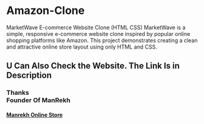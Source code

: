 # Amazon-Clone
MarketWave E-commerce Website Clone (HTML  CSS) MarketWave is a simple, responsive e-commerce website clone inspired by popular online shopping platforms like Amazon. This project demonstrates creating a clean and attractive online store layout using only HTML and CSS.


<h2>U Can Also Check the Website. The Link Is in Description </h2>
<h3>Thanks <br> Founder Of ManRekh</h3>


<h4><a href= "https://manrekh.netlify.app">Manrekh Online Store</a></h4>
